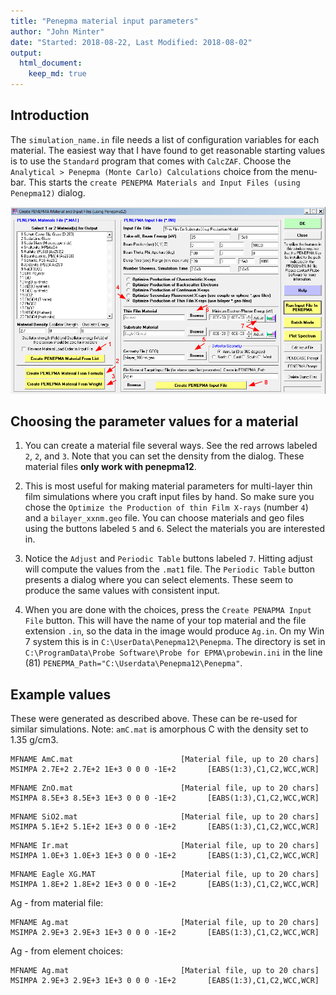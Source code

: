 ```yaml
---
title: "Penepma material input parameters"
author: "John Minter"
date: "Started: 2018-08-22, Last Modified: 2018-08-02"
output:
  html_document:
    keep_md: true
---
```




## Introduction

The `simulation_name.in` file needs a list of configuration variables
for each material. The easiest way that I have found to get reasonable
starting values is to use the `Standard` program that comes with
`CalcZAF`. Choose the `Analytical > Penepma (Monte Carlo) Calculations`
choice from the menu-bar. This starts the
`create PENEPMA Materials and Input Files (using Penepma12)` dialog.

![Top of penepma12 Configuration  dialog](./img/penepma-setup.png)

## Choosing the parameter values for a material

1. You can create a material file several ways. See the red arrows labeled
`2`, `2`, and `3`. Note that you can set the density from the dialog.
These material files **only work with penepma12**. 

2. This is most useful for making material parameters for multi-layer thin
film simulations where you craft input files by hand. So make sure you
chose the `Optimize the Production of thin Film X-rays` (number `4`) and a
`bilayer_xxnm.geo` file. You can choose materials and geo files
using the buttons labeled `5` and `6`. Select the materials you are interested
in.

3. Notice the `Adjust` and `Periodic Table` buttons labeled `7`. Hitting adjust
will compute the values from the `.mat1` file. The `Periodic Table` button 
presents a dialog where you can select elements. These seem to produce the same
values with consistent input.

4. When you are done with the choices, press the `Create PENAPMA Input File`
button. This will have the name of your top material and the file extension
`.in`, so the data in the image would produce `Ag.in`. On my Win 7 system
this is in `C:\UserData\Penepma12\Penepma`. The directory is set in 
`C:\ProgramData\Probe Software\Probe for EPMA\probewin.ini` in the
line (81) `PENEPMA_Path="C:\Userdata\Penepma12\Penepma"`.

## Example values


These were generated as described above. These can be re-used for
similar simulations. Note: `amC.mat` is amorphous C with the density
set to 1.35 g/cm3.


```
MFNAME AmC.mat                        [Material file, up to 20 chars]
MSIMPA 2.7E+2 2.7E+2 1E+3 0 0 0 -1E+2       [EABS(1:3),C1,C2,WCC,WCR]
```

```
MFNAME ZnO.mat                        [Material file, up to 20 chars]
MSIMPA 8.5E+3 8.5E+3 1E+3 0 0 0 -1E+2       [EABS(1:3),C1,C2,WCC,WCR]
```

```
MFNAME SiO2.mat                       [Material file, up to 20 chars]
MSIMPA 5.1E+2 5.1E+2 1E+3 0 0 0 -1E+2       [EABS(1:3),C1,C2,WCC,WCR]
```

```
MFNAME Ir.mat                         [Material file, up to 20 chars]
MSIMPA 1.0E+3 1.0E+3 1E+3 0 0 0 -1E+2       [EABS(1:3),C1,C2,WCC,WCR]
```

```
MFNAME Eagle XG.MAT                   [Material file, up to 20 chars]
MSIMPA 1.8E+2 1.8E+2 1E+3 0 0 0 -1E+2       [EABS(1:3),C1,C2,WCC,WCR]
```

Ag - from material file:

```
MFNAME Ag.mat                         [Material file, up to 20 chars]
MSIMPA 2.9E+3 2.9E+3 1E+3 0 0 0 -1E+2       [EABS(1:3),C1,C2,WCC,WCR]
```

Ag - from element choices:

```
MFNAME Ag.mat                         [Material file, up to 20 chars]
MSIMPA 2.9E+3 2.9E+3 1E+3 0 0 0 -1E+2       [EABS(1:3),C1,C2,WCC,WCR]
```




